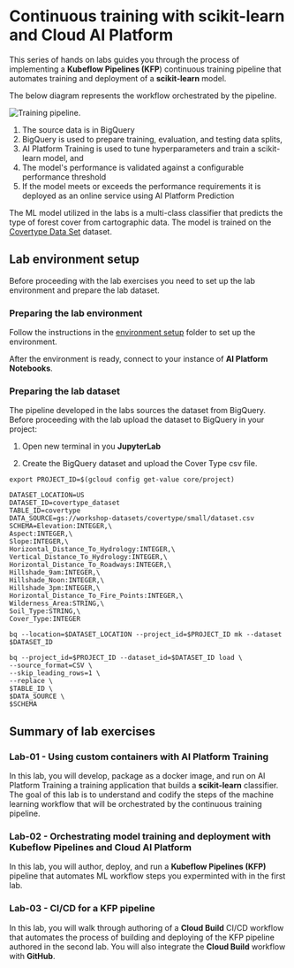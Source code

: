 # Continuous training with scikit-learn and Cloud AI Platform

This series of hands on labs guides you through the process of implementing a **Kubeflow Pipelines (KFP**) continuous training pipeline that automates training and deployment of a **scikit-learn** model. 

The below diagram represents the workflow orchestrated by the pipeline.

![Training pipeline](/images/kfp-caip.png).

1. The source data is in BigQuery
2. BigQuery is used to prepare training, evaluation, and testing data splits, 
3. AI Platform Training is used to tune hyperparameters and train a scikit-learn model, and
4. The model's performance is validated against a configurable performance threshold
4. If the model meets or exceeds the performance requirements it is deployed as an online service using AI Platform Prediction

The ML model utilized in the labs  is a multi-class classifier that predicts the type of  forest cover from cartographic data. The model is trained on the [Covertype Data Set](/datasets/covertype/README.md) dataset.

## Lab environment setup
Before proceeding with the lab exercises you need to set up the lab environment and prepare the lab dataset.

### Preparing the lab environment
Follow the instructions in the [environment setup](/environment-setup) folder to set up the environment. 

After the environment is ready, connect to your instance of **AI Platform Notebooks**.

### Preparing the lab dataset
The pipeline developed in the labs sources the dataset from BigQuery. Before proceeding with the lab upload the dataset to BigQuery in your project:

1. Open new terminal in you **JupyterLab**

2. Create the BigQuery dataset and upload the Cover Type csv file.
```
export PROJECT_ID=$(gcloud config get-value core/project)

DATASET_LOCATION=US
DATASET_ID=covertype_dataset
TABLE_ID=covertype
DATA_SOURCE=gs://workshop-datasets/covertype/small/dataset.csv
SCHEMA=Elevation:INTEGER,\
Aspect:INTEGER,\
Slope:INTEGER,\
Horizontal_Distance_To_Hydrology:INTEGER,\
Vertical_Distance_To_Hydrology:INTEGER,\
Horizontal_Distance_To_Roadways:INTEGER,\
Hillshade_9am:INTEGER,\
Hillshade_Noon:INTEGER,\
Hillshade_3pm:INTEGER,\
Horizontal_Distance_To_Fire_Points:INTEGER,\
Wilderness_Area:STRING,\
Soil_Type:STRING,\
Cover_Type:INTEGER

bq --location=$DATASET_LOCATION --project_id=$PROJECT_ID mk --dataset $DATASET_ID

bq --project_id=$PROJECT_ID --dataset_id=$DATASET_ID load \
--source_format=CSV \
--skip_leading_rows=1 \
--replace \
$TABLE_ID \
$DATA_SOURCE \
$SCHEMA
```


## Summary of lab exercises
### Lab-01 - Using custom containers with AI Platform Training
In this lab, you will develop, package as a docker image, and run on AI Platform Training a training application that builds a **scikit-learn** classifier. The goal of this lab is to understand and codify the steps of the machine learning workflow that will be orchestrated by the continuous training pipeline.


### Lab-02 - Orchestrating model training and deployment with Kubeflow Pipelines and Cloud AI Platform
In this lab, you will author, deploy, and run a **Kubeflow Pipelines (KFP)** pipeline that automates ML workflow steps you experminted with in the first lab.

### Lab-03 - CI/CD for a KFP pipeline
In this lab, you will walk through authoring of a **Cloud Build** CI/CD workflow that automates the process of building and deploying of the KFP pipeline authored in the second lab. You will also integrate the **Cloud Build** workflow with **GitHub**.



